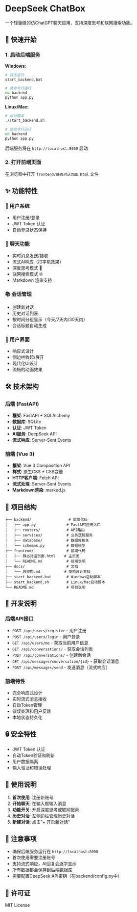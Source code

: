 # DeepSeek ChatBox

一个轻量级的仿ChatGPT聊天应用，支持深度思考和联网搜索功能。

## 🚀 快速开始

### 1. 启动后端服务

**Windows:**
```bash
# 双击运行
start_backend.bat

# 或命令行运行
cd backend
python app.py
```

**Linux/Mac:**
```bash
# 运行脚本
./start_backend.sh

# 或命令行运行
cd backend
python app.py
```

后端服务将在 `http://localhost:8000` 启动

### 2. 打开前端页面

在浏览器中打开 `frontend/静态对话页面.html` 文件

## ✨ 功能特性

### 🔐 用户系统
- 用户注册/登录
- JWT Token 认证
- 自动登录状态保持

### 💬 聊天功能
- 实时消息发送/接收
- 流式AI响应（打字机效果）
- 深度思考模式 🧠
- 联网搜索模式 🌐
- Markdown 渲染支持

### 📚 会话管理
- 创建新对话
- 历史对话列表
- 按时间分组显示（今天/7天内/30天内）
- 会话标题自动生成

### 🎨 用户界面
- 响应式设计
- 侧边栏收起/展开
- 现代化UI设计
- 流畅的动画效果

## 🛠️ 技术架构

### 后端 (FastAPI)
- **框架**: FastAPI + SQLAlchemy
- **数据库**: SQLite
- **认证**: JWT Token
- **AI服务**: DeepSeek API
- **流式响应**: Server-Sent Events

### 前端 (Vue 3)
- **框架**: Vue 3 Composition API
- **样式**: 原生CSS + CSS变量
- **HTTP客户端**: Fetch API
- **流式处理**: Server-Sent Events
- **Markdown渲染**: marked.js

## 📁 项目结构

```
├── backend/                 # 后端代码
│   ├── app.py              # FastAPI应用入口
│   ├── routers/            # API路由
│   ├── services/           # 业务逻辑服务
│   ├── database/           # 数据库相关
│   └── schemas.py          # 数据模型
├── frontend/               # 前端代码
│   ├── 静态对话页面.html    # 主页面
│   └── README.md           # 前端说明
├── docs/                   # 文档
│   └── 总架构.md           # 架构设计文档
├── start_backend.bat       # Windows启动脚本
├── start_backend.sh        # Linux/Mac启动脚本
└── README.md               # 项目说明
```

## 🔧 开发说明

### 后端API接口

- `POST /api/users/register` - 用户注册
- `POST /api/users/login` - 用户登录
- `GET /api/users/me` - 获取当前用户信息
- `GET /api/conversations/` - 获取会话列表
- `POST /api/conversations/` - 创建新会话
- `GET /api/messages/conversation/{id}` - 获取会话消息
- `POST /api/messages/send` - 发送消息（流式响应）

### 前端特性

- 完全响应式设计
- 实时流式消息接收
- 自动Token管理
- 错误处理和用户反馈
- 本地状态持久化

## 🔒 安全特性

- JWT Token 认证
- 自动Token验证和刷新
- 用户数据隔离
- 输入验证和错误处理

## 📝 使用说明

1. **首次使用**: 注册新账号
2. **开始聊天**: 在输入框输入消息
3. **功能开关**: 开启深度思考或联网搜索
4. **历史对话**: 左侧边栏管理历史对话
5. **新建对话**: 点击"+ 开启新对话"

## 🚨 注意事项

- 确保后端服务运行在 `http://localhost:8000`
- 首次使用需要注册账号
- 支持流式响应，AI回复会逐字显示
- 所有数据都会保存到后端数据库
- 需要配置DeepSeek API密钥（在backend/config.py中）

## 📄 许可证

MIT License
